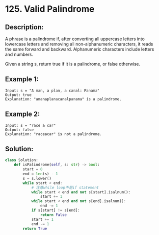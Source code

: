 # 125. Valid Palindrome

## Description:
A phrase is a palindrome if, after converting all uppercase letters into lowercase letters and removing all non-alphanumeric characters, it reads the same forward and backward. Alphanumeric characters include letters and numbers.

Given a string s, return true if it is a palindrome, or false otherwise.

## Example 1:
``` 
Input: s = "A man, a plan, a canal: Panama"
Output: true
Explanation: "amanaplanacanalpanama" is a palindrome.
```

## Example 2:

 ```
 Input: s = "race a car"
Output: false
Explanation: "raceacar" is not a palindrome.
```

## Solution:
```py
class Solution:
    def isPalindrome(self, s: str) -> bool:
        start = 0
        end = len(s) - 1
        s = s.lower()
        while start < end:
            # 注意while loop不是if statement
            while start < end and not s[start].isalnum():
                start += 1
            while start < end and not s[end].isalnum():
                end -= 1
            if s[start] != s[end]:
                return False
            start += 1
            end -= 1
        return True
```

